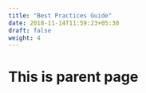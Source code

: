 ```yaml
---
title: "Best Practices Guide"
date: 2018-11-14T11:59:23+05:30
draft: false
weight: 4
---
```

# This is parent page